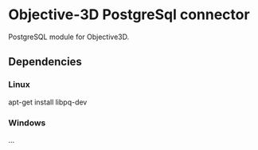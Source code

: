 # Objective-3D PostgreSql connector #

PostgreSQL module for Objective3D.

## Dependencies ##

### Linux ###

apt-get install libpq-dev

### Windows ###

...

